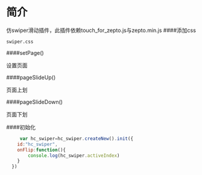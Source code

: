 # 简介
仿swiper滑动插件，此插件依赖touch_for_zepto.js与zepto.min.js
####添加css

`swiper.css`

####setPage()

设置页面

####pageSlideUp()

页面上划

####pageSlideDown()

页面下划

####初始化
```javascript
     var hc_swiper=hc_swiper.createNew().init({
    id:"hc_swiper",
    onFlip:function(){
        console.log(hc_swiper.activeIndex)
    }
  })
```  
